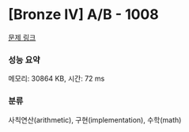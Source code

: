 # [Bronze IV] A/B - 1008 

[문제 링크](https://www.acmicpc.net/problem/1008) 

### 성능 요약

메모리: 30864 KB, 시간: 72 ms

### 분류

사칙연산(arithmetic), 구현(implementation), 수학(math)

